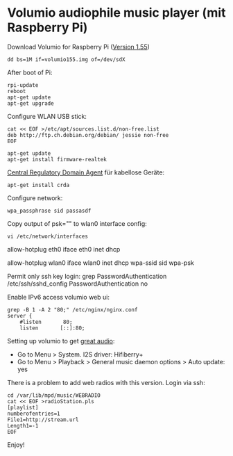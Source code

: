 # Volumio audiophile music player (mit Raspberry Pi)

Download Volumio for Raspberry Pi ([Version 1.55](https://volumio.org/get-started))

	dd bs=1M if=volumio155.img of=/dev/sdX

After boot of Pi:

	rpi-update
	reboot
	apt-get update
	apt-get upgrade

Configure WLAN USB stick:

	cat << EOF >/etc/apt/sources.list.d/non-free.list
	deb http://ftp.ch.debian.org/debian/ jessie non-free
	EOF

	apt-get update
	apt-get install firmware-realtek

[Central Regulatory Domain Agent](https://packages.debian.org/jessie/crda) für kabellose Geräte:

	apt-get install crda

Configure network:

	wpa_passphrase sid passasdf

Copy output of psk="" to wlan0 interface config:

	vi /etc/network/interfaces
allow-hotplug eth0
iface eth0 inet dhcp

allow-hotplug wlan0
iface wlan0 inet dhcp
	wpa-ssid sid
	wpa-psk <from wpa_passphrase calculated hash>

Permit only ssh key login:
	grep PasswordAuthentication /etc/ssh/sshd_config
	PasswordAuthentication no

Enable IPv6 access volumio web ui:

	grep -B 1 -A 2 "80;" /etc/nginx/nginx.conf
	server {
	  	#listen       80;
		listen       [::]:80;

Setting up volumio to get [great audio](https://www.hifiberry.com/guides/setting-up-volumio-to-get-great-audio/):

* Go to Menu > System. I2S driver: Hifiberry+
* Go to Menu > Playback > General music daemon options > Auto update: yes

There is a problem to add web radios with this version. Login via ssh:

	cd /var/lib/mpd/music/WEBRADIO
	cat << EOF >radioStation.pls
	[playlist]
	numberofentries=1
	File1=http://stream.url
	Length1=-1
	EOF

Enjoy!
